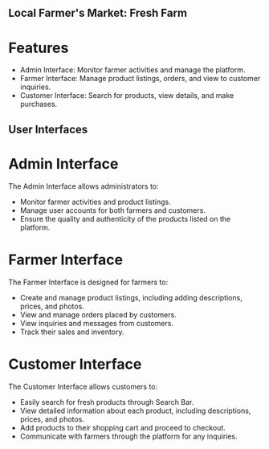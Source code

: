 ## Local Farmer's Market: Fresh Farm

# Features
- Admin Interface: Monitor farmer activities and manage the platform.
- Farmer Interface: Manage product listings, orders, and view to customer inquiries.
- Customer Interface: Search for products, view details, and make purchases.


## User Interfaces

# Admin Interface

The Admin Interface allows administrators to:
- Monitor farmer activities and product listings.
- Manage user accounts for both farmers and customers.
- Ensure the quality and authenticity of the products listed on the platform.

# Farmer Interface

The Farmer Interface is designed for farmers to:
- Create and manage product listings, including adding descriptions, prices, and photos.
- View and manage orders placed by customers.
- View  inquiries and messages from customers.
- Track their sales and inventory.

# Customer Interface

The Customer Interface allows customers to:
- Easily search for fresh products through Search Bar.
- View detailed information about each product, including descriptions, prices, and photos.
- Add products to their shopping cart and proceed to checkout.
- Communicate with farmers through the platform for any inquiries.
